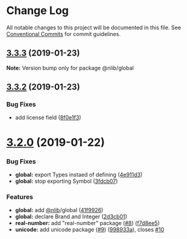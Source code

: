 # Change Log

All notable changes to this project will be documented in this file.
See [Conventional Commits](https://conventionalcommits.org) for commit guidelines.

## [3.3.3](https://github.com/nlibjs/nlibjs/compare/v3.3.2...v3.3.3) (2019-01-23)

**Note:** Version bump only for package @nlib/global





## [3.3.2](https://github.com/nlibjs/nlibjs/compare/v3.3.1...v3.3.2) (2019-01-23)


### Bug Fixes

* add license field ([8f0e1f3](https://github.com/nlibjs/nlibjs/commit/8f0e1f3))





# [3.2.0](https://github.com/nlibjs/nlibjs/compare/v3.1.0...v3.2.0) (2019-01-22)


### Bug Fixes

* **global:** export Types instaed of defining ([4e911d3](https://github.com/nlibjs/nlibjs/commit/4e911d3))
* **global:** stop exporting Symbol ([3fdcb07](https://github.com/nlibjs/nlibjs/commit/3fdcb07))


### Features

* **global:** add [@nlib](https://github.com/nlib)/global ([41f9926](https://github.com/nlibjs/nlibjs/commit/41f9926))
* **global:** declare Brand and Integer ([2d3cb01](https://github.com/nlibjs/nlibjs/commit/2d3cb01))
* **real-number:** add "real-number" package ([#8](https://github.com/nlibjs/nlibjs/issues/8)) ([f7d8ee5](https://github.com/nlibjs/nlibjs/commit/f7d8ee5))
* **unicode:** add unicode package ([#9](https://github.com/nlibjs/nlibjs/issues/9)) ([998933a](https://github.com/nlibjs/nlibjs/commit/998933a)), closes [#10](https://github.com/nlibjs/nlibjs/issues/10)
